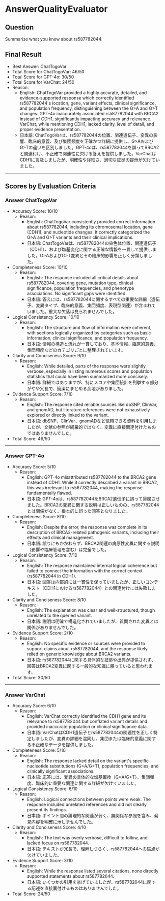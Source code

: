 # AnswerQualityEvaluator

## Question

Summarize what you know about rs587782044.

## Final Result

- Best Answer: ChatTogoVar
- Total Score for ChatTogoVar: 46/50
- Total Score for GPT-4o: 30/50
- Total Score for VarChat: 24/50
- Reason:
  - English: ChatTogoVar provided a highly accurate, detailed, and evidence-supported response which correctly identified rs587782044's location, gene, variant effects, clinical significance, and population frequency, distinguishing between the G>A and G>T changes. GPT-4o inaccurately associated rs587782044 with BRCA2 instead of CDH1, significantly impacting accuracy and relevance. VarChat, while mentioning CDH1, lacked clarity, level of detail, and proper evidence presentation.
  - 日本語: ChatTogoVarは、rs587782044の位置、関連遺伝子、変異の影響、臨床的意義、及び集団頻度を正確かつ詳細に提供し、G>AおよびG>Tの違いを区別しました。GPT-4oは、rs587782044を誤ってBRCA2と関連付け、不正確で関連性に欠ける答えを提供しました。VarChatはCDH1に言及しましたが、明確性や詳細さ、適切な証拠の提示が欠けていました。

---

## Scores by Evaluation Criteria

### Answer ChatTogoVar
- Accuracy Score: 10/10
  - Reason: 
    - English: ChatTogoVar consistently provided correct information about rs587782044, including its chromosomal location, gene (CDH1), and nucleotide changes. It correctly categorized the G>A and G>T variants and their clinical implications.
    - 日本語: ChatTogoVarは、rs587782044の染色体位置、関連遺伝子（CDH1）、および塩基変化に関する正確な情報を一貫して提供しました。G>AおよびG>T変異とその臨床的影響を正しく分類しました。
- Completeness Score: 10/10
  - Reason: 
    - English: The response included all critical details about rs587782044, covering gene, mutation type, clinical significance, population frequencies, and phenotype associations. No significant gaps were identified.
    - 日本語: 答えには、rs587782044に関するすべての重要な詳細（遺伝子、変異タイプ、臨床的意義、集団頻度、表現型関連）が含まれていました。重大な欠落は見られませんでした。
- Logical Consistency Score: 10/10
  - Reason: 
    - English: The structure and flow of information were coherent, with sections logically organized by categories such as basic information, clinical significance, and population frequency.
    - 日本語: 情報の構造と流れが一貫しており、基本情報、臨床的意義、集団頻度などのカテゴリごとに整理されています。
- Clarity and Conciseness Score: 9/10
  - Reason: 
    - English: While detailed, parts of the response were slightly verbose, especially in listing numerous scores and population statistics that could have been summarized more concisely.
    - 日本語: 詳細ではありますが、特にスコアや集団統計を列挙する部分がやや冗長で、簡潔にまとめる余地がありました。
- Evidence Support Score: 7/10
  - Reason: 
    - English: The response cited reliable sources like dbSNP, ClinVar, and gnomAD, but literature references were not exhaustively explored or directly linked to the variant.
    - 日本語: dbSNP、ClinVar、gnomADなど信頼できる資料を引用しましたが、文献の参照が網羅的ではなく、変異に直接関連付けたものではありませんでした。
- Total Score: 46/50

---

### Answer GPT-4o
- Accuracy Score: 5/10
  - Reason: 
    - English: GPT-4o misattributed rs587782044 to the BRCA2 gene instead of CDH1. While it correctly described a variant in BRCA2, this was irrelevant to rs587782044, making the response fundamentally flawed.
    - 日本語: GPT-4oは、rs587782044をBRCA2遺伝子に誤って帰属させました。BRCA2の変異に関する説明は正しいものの、rs587782044とは関係がなく、根本的に誤った回答となりました。
- Completeness Score: 8/10
  - Reason: 
    - English: Despite the error, the response was complete in its description of BRCA2-related pathogenic variants, including their effects and clinical management.
    - 日本語: 誤りにもかかわらず、BRCA2関連の病原性変異に関する説明（影響や臨床管理を含む）は完全でした。
- Logical Consistency Score: 7/10
  - Reason: 
    - English: The response maintained internal logical coherence but failed to connect the information with the correct context (rs587782044 in CDH1).
    - 日本語: 回答は内部的には一貫性を保っていましたが、正しいコンテキスト（CDH1におけるrs587782044）との関連付けには失敗しました。
- Clarity and Conciseness Score: 8/10
  - Reason: 
    - English: The explanation was clear and well-structured, though unrelated to the queried variant.
    - 日本語: 説明は明確で構造化されていましたが、質問された変異とは関係がありませんでした。
- Evidence Support Score: 2/10
  - Reason: 
    - English: No specific evidence or sources were provided to support claims about rs587782044, and the response likely relied on generic knowledge about BRCA2 variants.
    - 日本語: rs587782044に関する具体的な証拠や出典が提供されず、回答はBRCA2変異に関する一般的な知識に頼っていると思われます。
- Total Score: 30/50

---

### Answer VarChat
- Accuracy Score: 6/10
  - Reason: 
    - English: VarChat correctly identified the CDH1 gene and its relevance to rs587782044 but conflated variant details and provided inaccurate population or clinical significance data.
    - 日本語: VarChatはCDH1遺伝子とrs587782044の関連性を正しく特定しましたが、変異の詳細を混同し、集団または臨床的意義に関する不正確なデータを提供しました。
- Completeness Score: 5/10
  - Reason: 
    - English: The response lacked detail on the variant's specific nucleotide substitutions (G>A/G>T), population frequencies, and clinically significant associations.
    - 日本語: 応答には、変異の具体的な塩基置換（G>A/G>T）、集団頻度、臨床的に重要な関連に関する詳細が欠けていました。
- Logical Consistency Score: 6/10
  - Reason: 
    - English: Logical connections between points were weak. The response included unrelated references and did not clearly present its findings.
    - 日本語: ポイント間の論理的な関連が弱く、無関係な参照を含み、発見内容を明確に示しませんでした。
- Clarity and Conciseness Score: 4/10
  - Reason: 
    - English: The text was overly verbose, difficult to follow, and lacked focus on rs587782044.
    - 日本語: テキストが冗長で、理解しづらく、rs587782044への焦点が欠けていました。
- Evidence Support Score: 3/10
  - Reason: 
    - English: While the response listed several citations, none directly supported statements about rs587782044.
    - 日本語: いくつかの引用を挙げていましたが、rs587782044に関する記述を直接裏付けるものはありませんでした。
- Total Score: 24/50

